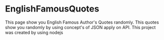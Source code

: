 # EnglishFamousQuotes
This page show you English Famous Author's Quotes randomly. This quotes show you randomly by using concept's of JSON apply on API. This project was created by using nodejs

